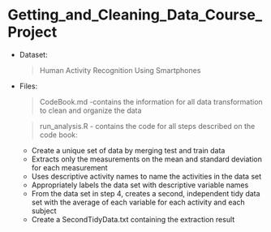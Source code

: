 # Getting_and_Cleaning_Data_Course_Project

* Dataset:
  > Human Activity Recognition Using Smartphones

* Files:
  > CodeBook.md -contains the information for all data transformation to clean and organize the data
  
  > run_analysis.R - contains the code for all steps described on the code book:
    + Create a unique set of data by merging test and train data
    + Extracts only the measurements on the mean and standard deviation for each measurement
    + Uses descriptive activity names to name the activities in the data set
    + Appropriately labels the data set with descriptive variable names
    + From the data set in step 4, creates a second, independent tidy data set with the average of each variable for each activity and each subject
    + Create a SecondTidyData.txt containing the extraction result

